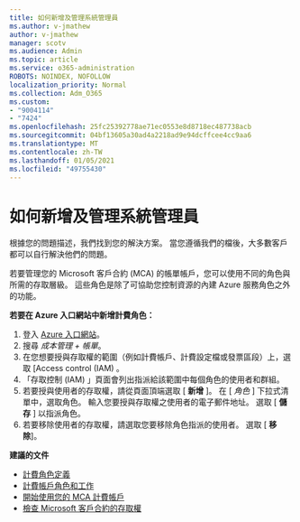 ```yaml
---
title: 如何新增及管理系統管理員
ms.author: v-jmathew
author: v-jmathew
manager: scotv
ms.audience: Admin
ms.topic: article
ms.service: o365-administration
ROBOTS: NOINDEX, NOFOLLOW
localization_priority: Normal
ms.collection: Adm_O365
ms.custom:
- "9004114"
- "7424"
ms.openlocfilehash: 25fc25392778ae71ec0553e8d8718ec487738acb
ms.sourcegitcommit: 04bf13605a30ad4a2218ad9e94dcffcee4cc9aa6
ms.translationtype: MT
ms.contentlocale: zh-TW
ms.lasthandoff: 01/05/2021
ms.locfileid: "49755430"
---
```

# <a name="how-to-add-and-manage-admins"></a>如何新增及管理系統管理員

根據您的問題描述，我們找到您的解決方案。 當您遵循我們的檔後，大多數客戶都可以自行解決他們的問題。

若要管理您的 Microsoft 客戶合約 (MCA) 的帳單帳戶，您可以使用不同的角色與所需的存取層級。 這些角色是除了可協助您控制資源的內建 Azure 服務角色之外的功能。

**若要在 Azure 入口網站中新增計費角色：**

1. 登入 [Azure 入口網站](https://portal.azure.com/)。
2. 搜尋 *成本管理 + 帳單*。
3. 在您想要授與存取權的範圍（例如計費帳戶、計費設定檔或發票區段）上，選取 [Access control (IAM) 。
4. 「存取控制 (IAM) 」頁面會列出指派給該範圍中每個角色的使用者和群組。
5. 若要授與使用者的存取權，請從頁面頂端選取 [ **新增** ]。 在 [ *角色* ] 下拉式清單中，選取角色。 輸入您要授與存取權之使用者的電子郵件地址。 選取 [ **儲存** ] 以指派角色。
6. 若要移除使用者的存取權，請選取您要移除角色指派的使用者。 選取 [ **移除**]。

**建議的文件**

- [計費角色定義](https://docs.microsoft.com/azure/cost-management-billing/manage/understand-mca-roles)
- [計費帳戶角色和工作](https://docs.microsoft.com/azure/cost-management-billing/manage/understand-mca-roles#billing-account-roles-and-tasks)
- [開始使用您的 MCA 計費帳戶](https://docs.microsoft.com/azure/cost-management-billing/understand/mca-overview)
- [檢查 Microsoft 客戶合約的存取權](https://docs.microsoft.com/azure/cost-management-billing/manage/change-credit-card?WT.mc_id=Portal-Microsoft_Azure_Support%22%20%5Cl%20%22manage-credit-cards-for-a-microsoft-customer-agreement%22%20%5Ct%20%22_blank#check-the-type-of-your-account)
